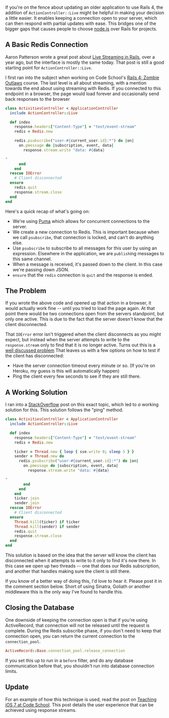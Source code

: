 If you're on the fence about updating an older application to use Rails 4, the addition of `ActionController::Live` might be helpful in making your decision a little easier. It enables keeping a connection open to your server, which can then respond with partial updates with ease. This bridges one of the bigger gaps that causes people to choose [node.js](http://nodejs.org/) over Rails for projects.

## A Basic Redis Connection

Aaron Patterson wrote a great post about [Live Streaming in Rails](http://tenderlovemaking.com/2012/07/30/is-it-live.html), over a year ago, but the interface is mostly the same today. That post is still a good starting point for `ActionController::Live`.

I first ran into the subject when working on Code School's [Rails 4: Zombie Outlaws](http://rails4.codeschool.com/) course. The last level is all about streaming, with a mention towards the end about using streaming with Redis. If you connected to this endpoint in a browser, the page would load forever and occasionally send back responses to the browser

```ruby
class ActivitiesController < ApplicationController
  include ActionController::Live

  def index
    response.headers["Content-Type"] = "text/event-stream"
    redis = Redis.new

    redis.psubscribe("user-#{current_user.id}:*") do |on|
      on.pmessage do |subscription, event, data|
        response.stream.write "data: #{data}

"
      end
    end
  rescue IOError
    # Client disconnected
  ensure
    redis.quit
    response.stream.close
  end
end
```

Here's a quick recap of what's going on:

* We're using [Puma](https://github.com/puma/puma) which allows for concurrent connections to the server.
* We create a new connection to Redis. This is important because when we call `psubscribe`, that connection is locked, and can't do anything else.
* Use `psubscribe` to subscribe to all messages for this user by using an expression. Elsewhere in the application, we are `publish`ing messages to this same channel.
* When a message is received, it's passed down to the client. In this case we're passing down JSON.
* `ensure` that the `redis` connection is `quit` and the response is ended.

## The Problem

If you wrote the above code and opened up that action in a browser, it would actually work fine -- until you tried to load the page again. At that point there would be two connections open from the servers standpoint, but only one active. This is due to the fact that the server doesn't know that the client disconnected.

That `IOError` error isn't triggered when the client disconnects as you might expect, but instead when the server attempts to write to the `response.stream` only to find that it is no longer active. Turns out this is a [well discussed problem](https://github.com/rails/rails/issues/10989) That leaves us with a few options on how to test if the client has disconnected:

* Have the server connection timeout every minute or so. (If you're on Heroku, my guess is this will automatically happen)
* Ping the client every few seconds to see if they are still there.


## A Working Solution

I ran into a [StackOverflow](http://stackoverflow.com/questions/14268690/actioncontrollerlive-is-it-possible-to-check-if-connection-is-still-alive) post on this exact topic, which led to _a_ working solution for this. This solution follows the "ping" method.

```ruby
class ActivitiesController < ApplicationController
  include ActionController::Live

  def index
    response.headers["Content-Type"] = "text/event-stream"
    redis = Redis.new

    ticker = Thread.new { loop { sse.write 0; sleep 5 } }
    sender = Thread.new do  
      redis.psubscribe("user-#{current_user.id}:*") do |on|
        on.pmessage do |subscription, event, data|
          response.stream.write "data: #{data}

"
        end
      end
    end
    ticker.join
    sender.join
  rescue IOError
    # Client disconnected
  ensure
    Thread.kill(ticker) if ticker
    Thread.kill(sender) if sender
    redis.quit
    response.stream.close
  end
end
```

This solution is based on the idea that the server will know the client has disconnected when it attempts to write to it only to find it's now there. In this case we open up two threads -- one that does our Redis subscription, and another that handles making sure the client is still there.

If you know of a better way of doing this, I'd love to hear it. Please post it in the comment section below. Short of using Sinatra, Goliath or another middleware this is the only way I've found to handle this.

## Closing the Database

One downside of keeping the connection open is that if you're using ActiveRecord, that connection will not be released until the request is complete. During the Redis subscribe phase, if you don't need to keep that connection open, you can return the current connection to the `connection_pool`.

```ruby
ActiveRecord::Base.connection_pool.release_connection
```

If you set this up to run in a `before` filter, and do any database communication before that, you shouldn't run into database connection limits.

## Update

For an example of how this technique is used, read the post on [Teaching iOS 7 at Code School](/articles/teaching-ios7-at-codeschool/). This post details the user experience that can be achieved using response streams.
